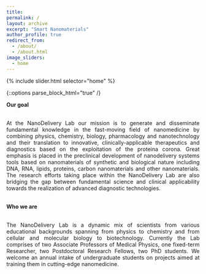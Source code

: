 ```yaml
---
title: 
permalink: /
layout: archive
excerpt: "Smart Nanomaterials"
author_profile: true
redirect_from:
  - /about/
  - /about.html
image_sliders:
  - home
---
```


{% include slider.html selector="home" %}

{::options parse_block_html="true" /}

<body align="justify">

<p align= "justify">

**Our goal** <br><br>

At the NanoDelivery Lab our mission is to generate and disseminate fundamental knowledge in the fast-moving field of nanomedicine by combining physics, chemistry, biology, pharmacology and nanotechnology and their translation to innovative, clinically-applicable therapeutics and diagnostics based on the exploitation of the proteina corona. Great emphasis is placed in the preclinical development of nanodelivery systems tools based on nanomaterials of synthetic and biological nature including DNA, RNA, lipids, proteins, carbon nanomaterials and other nanomaterials. The research efforts taking place within the NanoDelivery Lab are also bridging the gap between fundamental science and clinical applicability towards the realization of advanced diagnostic technologies. <br><br>

**Who we are** <br><br>

The NanoDelivery Lab is a dynamic mix of scientists from various educational backgrounds spanning from physics to chemistry and from cellular and molecular biology to biotechnology. Currently the Lab comprises of two Associate Professors of Medical Physics, one fixed-term Researcher, two Postdoctoral Research Fellows, two PhD students. We welcome an annual intake of undergraduate students on projects aimed at training them in cutting-edge nanomedicine. <br>

